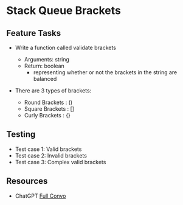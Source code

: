 # Stack Queue Brackets

## Feature Tasks

- Write a function called validate brackets

  - Arguments: string
  - Return: boolean
    - representing whether or not the brackets in the string are balanced

- There are 3 types of brackets:

  - Round Brackets : ()
  - Square Brackets : []
  - Curly Brackets : {}

## Testing

- Test case 1: Valid brackets
- Test case 2: Invalid brackets
- Test case 3: Complex valid brackets

## Resources

- ChatGPT
  [Full Convo](https://docs.google.com/document/d/1BL9NeQ2nkYKN98KC744ZQ1_J_o7dbvCg_xKVqGmRalg/edit?usp=sharing)
